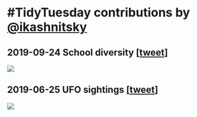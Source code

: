 # #TidyTuesday contributions by [@ikashnitsky](https://twitter.com/ikashnitsky)

## 2019-09-24 School diversity [[tweet](https://twitter.com/ikashnitsky/status/1176625617527287809)]

[![][sdiv]][sdiv]

[sdiv]: /2019-09-24-school-diversity/tidytuesday-ikashnitsky-school-diversity.png




## 2019-06-25 UFO sightings [[tweet](https://twitter.com/ikashnitsky/status/1149704664532869120)]

[![][ufo]][ufo]

[ufo]: /2019-06-25-ufo-sightings/tidytuesday-ikashnitsky-ufo-sightings.png

